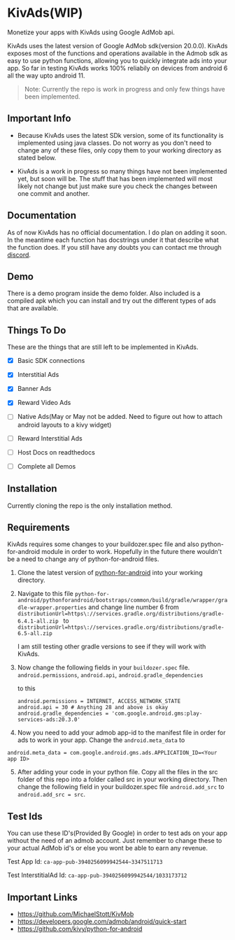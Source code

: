 # KivAds(WIP)

Monetize your apps with KivAds using Google AdMob api.

KivAds uses the latest version of Google AdMob sdk(version 20.0.0). KivAds exposes most of the functions and operations available in the Admob sdk as easy to use python functions, allowing you to quickly integrate ads into your app. So far in testing KivAds works 100% reliabily on devices from android 6 all the way upto android 11.

> Note: Currently the repo is work in progress and only few things have been implemented.

## Important Info

* Because KivAds uses the latest SDk version, some of its functionality is implemented using java classes. Do not worry as you don't need to change any of these files, only copy them to your working directory as stated below.

* KivAds is a work in progress so many things have not been implemented yet, but soon will be. The stuff that has been implemented will most likely not change but just make sure you check the changes between one commit and another.

## Documentation

As of now KivAds has no official documentation. I do plan on adding it soon. In the meantime each function has docstrings under it that describe what the function does. If you still have any doubts you can contact me through [discord](https://discordapp.com/users/822127725535428639/).


## Demo
There is a demo program inside the demo folder. Also included is a compiled apk which you can install and try out the different types of ads that are available.


## Things To Do
These are the things that are still left to be implemented in KivAds.

- [x] Basic SDK connections
- [x] Interstitial Ads
- [x] Banner Ads
- [x] Reward Video Ads
- [ ] Native Ads(May or May not be added. Need to figure out how to attach android layouts to a kivy widget)
- [ ] Reward Interstitial Ads
- [ ] Host Docs on readthedocs
- [ ] Complete all Demos


## Installation
Currently cloning the repo is the only installation method.

## Requirements

KivAds requires some changes to your buildozer.spec file and also python-for-android module in order to work. Hopefully in the future there wouldn't be a need to change any of python-for-android files.

1. Clone the latest version of [python-for-android](https://github.com/kivy/python-for-android) into your working directory.

2. Navigate to this file `python-for-android/pythonforandroid/bootstraps/common/build/gradle/wrapper/gradle-wrapper.properties` and change line number 6 from
`distributionUrl=https\://services.gradle.org/distributions/gradle-6.4.1-all.zip
`
to `distributionUrl=https\://services.gradle.org/distributions/gradle-6.5-all.zip
`

    I am still testing other gradle versions to see if they will work with KivAds.

3. Now change the following fields in your `buildozer.spec` file.
`android.permissions`,
`android.api`,
`android.gradle_dependencies`

    to this
    ```
    android.permissions = INTERNET, ACCESS_NETWORK_STATE
    android.api = 30 # Anything 28 and above is okay
    android.gradle_dependencies = 'com.google.android.gms:play-services-ads:20.3.0'
    ```

4. Now you need to add your admob app-id to the manifest file in order for ads to work in your app. Change the `android.meta_data`
to
```
android.meta_data = com.google.android.gms.ads.APPLICATION_ID=<Your app ID>
```

5. After adding your code in your python file. Copy all the files in the src folder of this repo into a folder called src in your working directory. Then change the following field in your buildozer.spec file `android.add_src` to `android.add_src = src`.


## Test Ids
You can use these ID's(Provided By Google) in order to test ads on your app without the need of an admob account. Just remember to change these to your actual AdMob id's or else you wont be able to earn any revenue.

Test App Id: `ca-app-pub-3940256099942544~3347511713`

Test InterstitialAd Id: `ca-app-pub-3940256099942544/1033173712`


## Important Links
* https://github.com/MichaelStott/KivMob
* https://developers.google.com/admob/android/quick-start
* https://github.com/kivy/python-for-android
